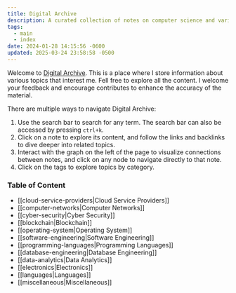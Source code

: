 ```yaml
---
title: Digital Archive
description: A curated collection of notes on computer science and various other topics I've explored over the years.
tags:
  - main
  - index
date: 2024-01-28 14:15:56 -0600
updated: 2025-03-24 23:58:58 -0500
---
```


Welcome to [Digital Archive](https://notes.davidvarghese.net). This is a place where I store information about various topics that interest me. Fell free to explore all the content. I welcome your feedback and encourage contributes to enhance the accuracy of the material.

There are multiple ways to navigate Digital Archive:
1. Use the search bar to search for any term. The search bar can also be accessed by pressing `ctrl+k`.
2. Click on a note to explore its content, and follow the links and backlinks to dive deeper into related topics.
3. Interact with the graph on the left of the page to visualize connections between notes, and click on any node to navigate directly to that note.
4. Click on the tags to explore topics by category.


### Table of Content

* [[cloud-service-providers|Cloud Service Providers]]
* [[computer-networks|Computer Networks]]
* [[cyber-security|Cyber Security]]
* [[blockchain|Blockchain]]
* [[operating-system|Operating System]]
* [[software-engineering|Software Engineering]]
* [[programming-languages|Programming Languages]]
* [[database-engineering|Database Engineering]]
* [[data-analytics|Data Analytics]]
* [[electronics|Electronics]]
* [[languages|Languages]]
* [[miscellaneous|Miscellaneous]]
